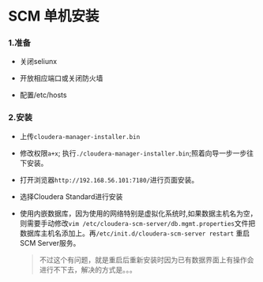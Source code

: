 # SCM 单机安装 #

### 1.准备 ###

- 关闭seliunx

- 开放相应端口或关闭防火墙

- 配置/etc/hosts

### 2.安装 ###

- 上传`cloudera-manager-installer.bin`

- 修改权限`a+x`; 执行`./cloudera-manager-installer.bin`;照着向导一步一步往下安装。

- 打开浏览器`http://192.168.56.101:7180/`进行页面安装。

- 选择Cloudera Standard进行安装

- 使用内嵌数据库，因为使用的网络特别是虚拟化系统时,如果数据主机名为空，则需要手动修改`vim /etc/cloudera-scm-server/db.mgmt.properties`文件把数据库主机名添加上。再`/etc/init.d/cloudera-scm-server restart` 重启SCM Server服务。

    > 不过这个有问题，就是重启后重新安装时因为已有数据界面上有操作会进行不下去，解决的方式是。。。